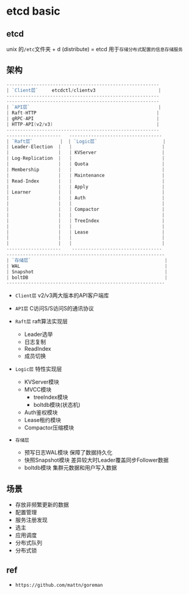 # etcd basic

## etcd

unix 的`/etc`文件夹 + d (distribute) = etcd 用于`存储分布式配置的信息存储服务`

## 架构

```go
--------------------------------------------------------
| `Client层`     etcdctl/clientv3                       |
--------------------------------------------------------
--------------------------------------------------------
| `API层`                                               |
| Raft-HTTP                                            |
| gRPC-API                                             |
| HTTP-API(v2/v3)                                      |
--------------------------------------------------------
--------------------   ----------------------------------
| `Raft层`          |  | `Logic层`                        |
| Leader-Election  |   |                                 |
|                  |   | KVServer                        |
| Log-Replication  |   |                                 |
|                  |   | Quota                           |
| Membership       |   |                                 |
|                  |   | Maintenance                     |
| Read-Index       |   |                                 |
|                  |   | Apply                           |
| Learner          |   |                                 |
|                  |   | Auth                            |
|                  |   |                                 |
|                  |   | Compactor                       |
|                  |   |                                 |
|                  |   | TreeIndex                       |
|                  |   |                                 |
|                  |   | Lease                           |
|                  |   |                                 |
|                  |   |                                 |
--------------------    ---------------------------------
----------------------------------------------------------
| `存储层`                                                 |
| WAL                                                     |
| Snapshot                                                |
| boltDB                                                  |
----------------------------------------------------------
```

- `Client层` v2/v3两大版本的API客户端库

- `API层` C访问S/S访问S的通讯协议

- `Raft层` raft算法实现层
  - Leader选举
  - 日志复制
  - ReadIndex
  - 成员切换

- `Logic层` 特性实现层
  - KVServer模块
  - MVCC模块
    - treeIndex模块
    - boltdb模块(状态机)
  - Auth鉴权模块
  - Lease租约模块
  - Compactor压缩模块

- `存储层`
  - 预写日志WAL模块 保障了数据持久化
  - 快照Snapshot模块 差异较大时Leader覆盖同步Follower数据
  - boltdb模块 集群元数据和用户写入数据

## 场景

- 存放非频繁更新的数据
- 配置管理
- 服务注册发现
- 选主
- 应用调度
- 分布式队列
- 分布式锁

## ref

- `https://github.com/mattn/goreman`
